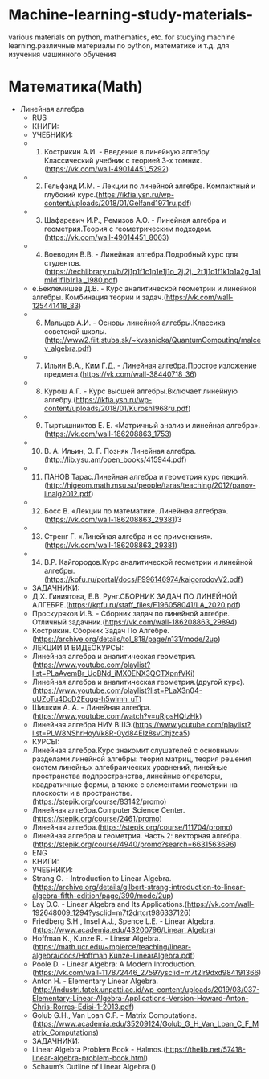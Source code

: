 # Machine-learning-study-materials-
various materials on python, mathematics, etc. for studying machine learning.различные материалы по python, математике и т.д. для изучения машинного обучения
# Математика(Math)
  * Линейная алгебра
    * RUS
    * КНИГИ:
    * УЧЕБНИКИ:
    * 1. Кострикин А.И. - Введение в линейную алгебру. Классический учебник с теорией.3-х томник.(https://vk.com/wall-49014451_5292)
    * 2. Гельфанд И.М. - Лекции по линейной алгебре. Компактный и глубокий курс.(https://ikfia.ysn.ru/wp-content/uploads/2018/01/Gelfand1971ru.pdf)
    * 3. Шафаревич И.Р., Ремизов А.О. - Линейная алгебра и геометрия.Теория с геометрическим подходом.(https://vk.com/wall-49014451_8063)
    * 4. Воеводин В.В. - Линейная алгебра.Подробный курс для студентов.(https://techlibrary.ru/b/2j1p1f1c1p1e1j1o_2j.2j._2t1j1o1f1k1o1a2g_1a1m1d1f1b1r1a._1980.pdf)
    *  e.Беклемишев Д.В. - Курс аналитической геометрии и линейной алгебры. Комбинация теории и задач.(https://vk.com/wall-125441418_83)
    * 6. Мальцев А.И. - Основы линейной алгебры.Классика советской школы.(http://www2.fiit.stuba.sk/~kvasnicka/QuantumComputing/malcev_algebra.pdf)
    * 7. Ильин В.А., Ким Г.Д. - Линейная алгебра.Простое изложение предмета.(https://vk.com/wall-38440718_36)
    * 8. Курош А.Г. - Курс высшей алгебры.Включает линейную алгебру.(https://ikfia.ysn.ru/wp-content/uploads/2018/01/Kurosh1968ru.pdf)
    * 9. Тыртышниктов Е. Е. «Матричный анализ и линейная алгебра».(https://vk.com/wall-186208863_1753)
    * 10. В. А. Ильин, Э. Г. Позняк Линейная алгебра.(http://lib.ysu.am/open_books/415944.pdf)
    * 11. ПАНОВ Тарас.Линейная алгебра и геометрия курс лекций.(http://higeom.math.msu.su/people/taras/teaching/2012/panov-linalg2012.pdf)
    * 12. Босс В. «Лекции по математике. Линейная алгебра».(https://vk.com/wall-186208863_29381)3
    * 13. Стренг Г. «Линейная алгебра и ее применения».(https://vk.com/wall-186208863_29381)
    * 14. В.Р. Кайгородов.Курс аналитической геометрии и линейной алгебры.(https://kpfu.ru/portal/docs/F996146974/kaigorodovV2.pdf)
    * ЗАДАЧНИКИ:
    * Д.Х. Гиниятова, Е.В. Рунг.СБОРНИК ЗАДАЧ ПО ЛИНЕЙНОЙ АЛГЕБРЕ.(https://kpfu.ru/staff_files/F196058041/LA_2020.pdf)
    * Проскуряков И.В. - Сборник задач по линейной алгебре. Отличный задачник.(https://vk.com/wall-186208863_29894)
    * Кострикин. Сборник Задач По Алгебре.(https://archive.org/details/tol_818/page/n131/mode/2up)
    * ЛЕКЦИИ И ВИДЕОКУРСЫ:
    * Линейная алгебра и аналитическая геометрия.(https://www.youtube.com/playlist?list=PLaAvemBr_UoBNd_iMX0ENX3QCTXpnfVKi)
    * Линейная алгебра и аналитическая геометрия.(другой курс).(https://www.youtube.com/playlist?list=PLaX3n04-uUZoTu4DcD2Eqgq-h5wimh_uT)
    * Шишкин А. А. - Линейная алгебра.(https://www.youtube.com/watch?v=uRjosHQIzHk)
    * Линейная алгебра НИУ ВШЭ.(https://www.youtube.com/playlist?list=PLW8NShrHoyVk8R-0yd84EIz8svChjzca5)
    * КУРСЫ:
    * Линейная алгебра.Курс знакомит слушателей с основными разделами линейной алгебры: теория матриц, теория решения систем линейных алгебраических уравнений, линейные пространства подпространства, линейные операторы, квадратичные формы, а также с элементами геометрии на плоскости и в пространстве.(https://stepik.org/course/83142/promo)
    * Линейная алгебра.Computer Science Center.(https://stepik.org/course/2461/promo)
    * Линейная алгебра.(https://stepik.org/course/111704/promo)
    * Линейная алгебра и геометрия. Часть 2: векторная алгебра.(https://stepik.org/course/4940/promo?search=6631563696)
    * ENG
    * КНИГИ:
    * УЧЕБНИКИ:
    * Strang G. - Introduction to Linear Algebra.(https://archive.org/details/gilbert-strang-introduction-to-linear-algebra-fifth-edition/page/390/mode/2up)
    * Lay D.C. - Linear Algebra and Its Applications.(https://vk.com/wall-192648009_1294?ysclid=m7t2drtcrt986337126)
    * Friedberg S.H., Insel A.J., Spence L.E. - Linear Algebra.(https://www.academia.edu/43200796/Linear_Algebra)
    * Hoffman K., Kunze R. - Linear Algebra.(https://math.ucr.edu/~mpierce/teaching/linear-algebra/docs/Hoffman,Kunze-LinearAlgebra.pdf)
    * Poole D. - Linear Algebra: A Modern Introduction.(https://vk.com/wall-117872446_2759?ysclid=m7t2lr9dxd984191366)
    * Anton H. - Elementary Linear Algebra.(http://industri.fatek.unpatti.ac.id/wp-content/uploads/2019/03/037-Elementary-Linear-Algebra-Applications-Version-Howard-Anton-Chris-Rorres-Edisi-1-2013.pdf)
    * Golub G.H., Van Loan C.F. - Matrix Computations.(https://www.academia.edu/35209124/Golub_G_H_Van_Loan_C_F_Matrix_Computations)
    * ЗАДАЧНИКИ:
    * Linear Algebra Problem Book - Halmos.(https://thelib.net/57418-linear-algebra-problem-book.html)
    * Schaum’s Outline of Linear Algebra.()
